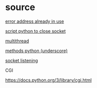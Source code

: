 source
======

[error address already in use](http://stackoverflow.com/questions/29217502/socket-error-address-already-in-use)

[script python to close socket](http://stackoverflow.com/questions/7703797/need-to-close-python-socket-find-the-current-running-server-on-my-dev-environm)

[multithread](http://stackoverflow.com/questions/23828264/how-to-make-a-simple-multithreaded-socket-server-in-python-that-remembers-client)

[methods python (underscore)](http://stackoverflow.com/questions/1301346/the-meaning-of-a-single-and-a-double-underscore-before-an-object-name-in-python)

[socket listening](http://stackoverflow.com/questions/15869158/python-socket-listening)

CGI

https://docs.python.org/3/library/cgi.html